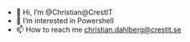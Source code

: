 - 👋 Hi, I’m @Christian@CrestIT
- 👀 I’m interested in Powershell
- 📫 How to reach me christian.dahlberg@crestit.se

